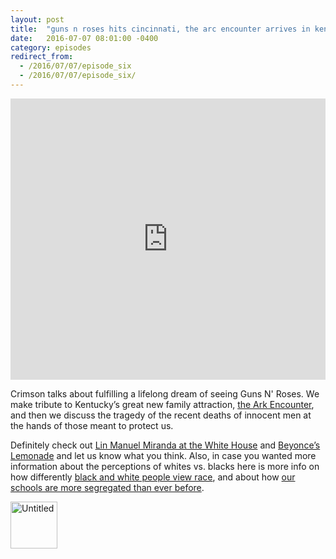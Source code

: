 ```yaml
---
layout: post
title:  "guns n roses hits cincinnati, the arc encounter arrives in kentucky, and we discuss the recent deaths of innocent men at the hands of those meant to protect us."
date:   2016-07-07 08:01:00 -0400
category: episodes
redirect_from:
  - /2016/07/07/episode_six
  - /2016/07/07/episode_six/
---
```

<iframe width="100%" height="450" scrolling="no" frameborder="no" src="https://w.soundcloud.com/player/?url=https%3A//api.soundcloud.com/tracks/272680701&amp;auto_play=false&amp;hide_related=false&amp;show_comments=true&amp;show_user=true&amp;show_reposts=false&amp;visual=true"></iframe>

Crimson talks about fulfilling a lifelong dream of seeing Guns N' Roses. We make tribute to Kentucky’s great new family attraction, [the Ark Encounter](http://www.cbsnews.com/news/ark-encounter-noahs-ark-theme-park-got-18-million-in-kentucky-state-tax-incentives/),  and then we discuss the tragedy of the recent deaths of innocent men at the hands of those meant to protect us.

Definitely check out [Lin Manuel Miranda at the White House](https://www.youtube.com/watch?v=E8_ARd4oKiI) and [Beyonce’s Lemonade](http://www.beyonce.com/album/lemonade-visual-album/) and let us know what you think. Also, in case you wanted more information about the perceptions of whites vs. blacks here is more info on how differently [black and white people view race](http://www.huffingtonpost.com/entry/6-eye-opening-facts-about-how-differently-black-and-white-people-view-race_us_5773f678e4b0eb90355d1234), and about how [our schools are more segregated than ever before](https://www.washingtonpost.com/news/answer-sheet/wp/2013/08/29/report-public-schools-more-segregated-now-than-40-years-ago/
).


<a data-flickr-embed="true"  href="https://www.flickr.com/photos/crimsonrhoads/28128479086/in/datetaken/" title="Untitled"><img src="https://c7.staticflickr.com/8/7532/28128479086_7a63066cba_s.jpg" width="75" height="75" alt="Untitled"></a><script async src="//embedr.flickr.com/assets/client-code.js" charset="utf-8"></script>




